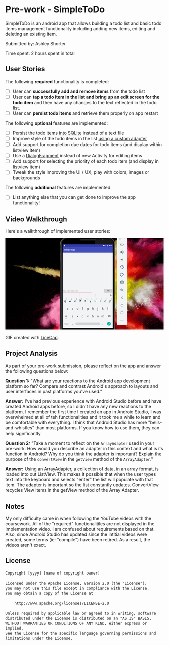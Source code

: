 # Pre-work - SimpleToDo

SimpleToDo is an android app that allows building a todo list and basic todo items management functionality including adding new items, editing and deleting an existing item.

Submitted by: Ashley Shorter

Time spent: 2 hours spent in total

## User Stories

The following **required** functionality is completed:

* [ ] User can **successfully add and remove items** from the todo list
* [ ] User can **tap a todo item in the list and bring up an edit screen for the todo item** and then have any changes to the text reflected in the todo list.
* [ ] User can **persist todo items** and retrieve them properly on app restart

The following **optional** features are implemented:

* [ ] Persist the todo items [into SQLite](http://guides.codepath.com/android/Persisting-Data-to-the-Device#sqlite) instead of a text file
* [ ] Improve style of the todo items in the list [using a custom adapter](http://guides.codepath.com/android/Using-an-ArrayAdapter-with-ListView)
* [ ] Add support for completion due dates for todo items (and display within listview item)
* [ ] Use a [DialogFragment](http://guides.codepath.com/android/Using-DialogFragment) instead of new Activity for editing items
* [ ] Add support for selecting the priority of each todo item (and display in listview item)
* [ ] Tweak the style improving the UI / UX, play with colors, images or backgrounds

The following **additional** features are implemented:

* [ ] List anything else that you can get done to improve the app functionality!

## Video Walkthrough

Here's a walkthrough of implemented user stories:

<img src='walkthrough.gif' title='Video Walkthrough' width='' alt='Video Walkthrough' />

GIF created with [LiceCap](http://www.cockos.com/licecap/).

## Project Analysis

As part of your pre-work submission, please reflect on the app and answer the following questions below:

**Question 1:** "What are your reactions to the Android app development platform so far? Compare and contrast Android's approach to layouts and user interfaces in past platforms you've used."

**Answer:** I've had previous experience with Android Studio before and have created Android apps before, so I didn't have any new reactions to the platform. I remember the first time I created an app in Android Studio, I was overwhelmed at all of teh functionalities and it took me a while to learn and be comfortable with everything. I think that Android Studio has more "bells-and-whistles" than most platforms. If you know how to use them, they can help significantly. 

**Question 2:** "Take a moment to reflect on the `ArrayAdapter` used in your pre-work. How would you describe an adapter in this context and what is its function in Android? Why do you think the adapter is important? Explain the purpose of the `convertView` in the `getView` method of the `ArrayAdapter`."

**Answer:** Using an ArrayAdapter, a collection of data, in an array format, is loaded into out ListView. This makes it possible that when the user types text into the keyboard and selects "enter" the list will populate with that item. The adapter is important so the list constantly updates. ConvertView recycles View items in the getView method of the Array Adapter.

## Notes

My only difficulty came in when following the YouTube videos with the coursework. All of the "required" functionalitiles are not displayed in the Implementation video. I am confused about requirements based on that. Also, since Android Studio has updated since the intitial videos were created, some terms (ie: "compile") have been retired. As a result, the videos aren't exact. 

## License

    Copyright [yyyy] [name of copyright owner]

    Licensed under the Apache License, Version 2.0 (the "License");
    you may not use this file except in compliance with the License.
    You may obtain a copy of the License at

        http://www.apache.org/licenses/LICENSE-2.0

    Unless required by applicable law or agreed to in writing, software
    distributed under the License is distributed on an "AS IS" BASIS,
    WITHOUT WARRANTIES OR CONDITIONS OF ANY KIND, either express or implied.
    See the License for the specific language governing permissions and
    limitations under the License.
